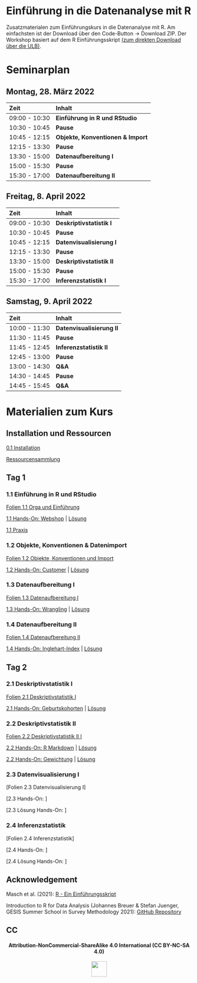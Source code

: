 # Einführung in die Datenanalyse mit R

Zusatzmaterialen zum Einführungskurs in die Datenanalyse mit R. Am einfachsten ist der Download über den Code-Button -\> Download ZIP. Der Workshop basiert auf dem R Einführungsskript [(zum direkten Download über die ULB)](https://docserv.uni-duesseldorf.de/servlets/DocumentServlet?id=58006).


# Seminarplan

## Montag, 28. März 2022

| Zeit          | Inhalt                             |
|:--------------|:-----------------------------------|
| 09:00 - 10:30 | **Einführung in R und RStudio**    |
| 10:30 - 10:45 | **Pause**                          |
| 10:45 - 12:15 | **Objekte, Konventionen & Import** |
| 12:15 - 13:30 | **Pause**                          |
| 13:30 - 15:00 | **Datenaufbereitung I**            |
| 15:00 - 15:30 | **Pause**                          |
| 15:30 - 17:00 | **Datenaufbereitung II**           |

## Freitag, 8. April 2022

| Zeit          | Inhalt                     |
|:--------------|:---------------------------|
| 09:00 - 10:30 | **Deskriptivstatistik I**  |
| 10:30 - 10:45 | **Pause**                  |
| 10:45 - 12:15 | **Datenvisualisierung I**  |
| 12:15 - 13:30 | **Pause**                  |
| 13:30 - 15:00 | **Deskriptivstatistik II** |
| 15:00 - 15:30 | **Pause**                  |
| 15:30 - 17:00 | **Inferenzstatistik I**    |

## Samstag, 9. April 2022

| Zeit          | Inhalt                             |
|:--------------|:-----------------------------------|
| 10:00 - 11:30 | **Datenvisualisierung II**    |
| 11:30 - 11:45 | **Pause**                          |
| 11:45 - 12:45 | **Inferenzstatistik II** |
| 12:45 - 13:00 | **Pause**                          |
| 13:00 - 14:30 | **Q&A**            |
| 14:30 - 14:45 | **Pause**                          |
| 14:45 - 15:45 | **Q&A**           |

# Materialien zum Kurs

## Installation und Ressourcen

[0.1 Installation](https://github.com/marcohhu/einfuehrung-in-R-hhu/blob/main/Folien/0.1_installation.pdf)

[Ressourcensammlung](https://github.com/marcohhu/einfuehrung-in-R-hhu/blob/main/Ressourcen/ressourcen.pdf)

## Tag 1

### 1.1 Einführung in R und RStudio

[Folien 1.1 Orga und Einführung](https://github.com/marcohhu/einfuehrung-in-R-hhu/blob/main/Folien/1.1_orga_einfuehrung.pdf)

[1.1 Hands-On: Webshop](https://github.com/marcohhu/einfuehrung-in-R-hhu/blob/main/hands-on-uebungen/1.1_hands-on-webshop.pdf) | [Lösung](https://github.com/marcohhu/einfuehrung-in-R-hhu/blob/main/hands-on-loesungen/1.1_hands-on-webshop_solution.pdf)

[1.1 Praxis](https://github.com/marcohhu/einfuehrung-in-R-hhu/tree/main/praxis)

### 1.2 Objekte, Konventionen & Datenimport

[Folien 1.2 Objekte, Konventionen und Import](https://github.com/marcohhu/einfuehrung-in-R-hhu/blob/main/Folien/1.2_objekte_konventionen_import.pdf)

[1.2 Hands-On: Customer](https://github.com/marcohhu/einfuehrung-in-R-hhu/blob/main/hands-on-uebungen/1.2_hands-on-customer.pdf) | [Lösung](https://github.com/marcohhu/einfuehrung-in-R-hhu/blob/main/hands-on-loesungen/1.2_hands-on-customer_solution.pdf)

### 1.3 Datenaufbereitung I
[Folien 1.3 Datenaufbereitung I](https://github.com/marcohhu/einfuehrung-in-R-hhu/blob/main/Folien/1.3_datenaufbereitung_I.pdf)

[1.3 Hands-On: Wrangling](https://github.com/marcohhu/einfuehrung-in-R-hhu/blob/main/hands-on-uebungen/1.3_hands-on-wrangling.pdf) | [Lösung](https://github.com/marcohhu/einfuehrung-in-R-hhu/blob/main/hands-on-loesungen/1.3_hands-on-wrangling_solution.pdf)

### 1.4 Datenaufbereitung II
[Folien 1.4 Datenaufbereitung II](https://github.com/marcohhu/einfuehrung-in-R-hhu/blob/main/Folien/1.4_datenaufbereitung_II.pdf)

[1.4 Hands-On: Inglehart-Index](https://github.com/marcohhu/einfuehrung-in-R-hhu/blob/main/hands-on-uebungen/1.4_hands-on-index.pdf) | [Lösung](https://github.com/marcohhu/einfuehrung-in-R-hhu/blob/main/hands-on-loesungen/1.4_hands-on-index_solution.pdf)

## Tag 2

### 2.1 Deskriptivstatistik I
[Folien 2.1 Deskriptivstatistik I](https://github.com/marcohhu/einfuehrung-in-R-hhu/blob/main/Folien/2.1_deskriptivstatistik.pdf)

[2.1 Hands-On: Geburtskohorten](https://github.com/marcohhu/einfuehrung-in-R-hhu/blob/main/hands-on-uebungen/2.1_hands-on-age.pdf) | [Lösung](https://github.com/marcohhu/einfuehrung-in-R-hhu/blob/main/hands-on-loesungen/2.1_hands-on-age_solution.pdf)

### 2.2 Deskriptivstatistik II
[Folien 2.2 Deskriptivstatistik II I](https://github.com/marcohhu/einfuehrung-in-R-hhu/blob/main/Folien/2.2_deskriptivstatistik_II.pdf)

[2.2 Hands-On: R Markdown](https://github.com/marcohhu/einfuehrung-in-R-hhu/blob/main/hands-on-uebungen/2.2_hands-on-rmarkdown.pdf) | [Lösung](https://github.com/marcohhu/einfuehrung-in-R-hhu/blob/main/hands-on-loesungen/2.2_hands-on-rmarkdown_solution.pdf)

[2.2 Hands-On: Gewichtung](https://github.com/marcohhu/einfuehrung-in-R-hhu/blob/main/hands-on-uebungen/2.2_hands-on-weights.pdf) | [Lösung](https://github.com/marcohhu/einfuehrung-in-R-hhu/blob/main/hands-on-loesungen/2.2_hands-on-weights_solution.pdf)

### 2.3 Datenvisualisierung I
[Folien 2.3 Datenvisualisierung I]

[2.3 Hands-On: ]

[2.3 Lösung Hands-On: ]

### 2.4 Inferenzstatistik
[Folien 2.4 Inferenzstatistik]

[2.4 Hands-On: ]

[2.4 Lösung Hands-On: ]

## Acknowledgement
Masch et al. (2021): [R - Ein Einführungsskript](https://docserv.uni-duesseldorf.de/servlets/DocumentServlet?id=58006)

Introduction to R for Data Analysis (Johannes Breuer & Stefan Juenger, GESIS Summer School in Survey Methodology 2021): [GitHub Repository](https://github.com/jobreu/r-intro-gesis-2021)

## CC
<div align="center">

<h4>Attribution-NonCommercial-ShareAlike 4.0 International (CC BY-NC-SA 4.0)</h4>

<div style="width:300px; height:200px">

<img src=https://camo.githubusercontent.com/00f7814990f36f84c5ea74cba887385d8a2f36be/68747470733a2f2f646f63732e636c6f7564706f7373652e636f6d2f696d616765732f63632d62792d6e632d73612e706e67 alt="" height="42">

</div>